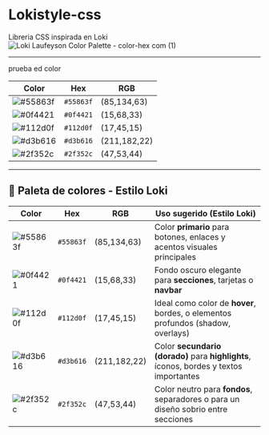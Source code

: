 # Lokistyle-css
Libreria CSS inspirada en Loki
![Loki Laufeyson Color Palette - color-hex com (1)](https://github.com/user-attachments/assets/e223e67a-8f0b-47f6-9e11-2abc6b1c64b8)


---
prueba ed color

| Color | Hex | RGB |
|-------|-----|-----|
| ![#55863f](https://www.colorhexa.com/55863f.png) |`#55863f` | (85,134,63) |
| ![#0f4421](https://www.colorhexa.com/0f4421.png) |`#0f4421` | (15,68,33) |
| ![#112d0f](https://www.colorhexa.com/112d0f.png) |`#112d0f` | (17,45,15) |
| ![#d3b616](https://www.colorhexa.com/d3b616.png) |`#d3b616` | (211,182,22) |
| ![#2f352c](https://www.colorhexa.com/2f352c.png) |`#2f352c` | (47,53,44) |

-----
## 🎨 Paleta de colores - Estilo Loki

| Color | Hex | RGB | Uso sugerido (Estilo Loki) |
|-------|-----|-----|----------------------------|
| ![#55863f](https://www.colorhexa.com/55863f.png) | `#55863f` | (85,134,63) | Color **primario** para botones, enlaces y acentos visuales principales |
| ![#0f4421](https://www.colorhexa.com/0f4421.png) | `#0f4421` | (15,68,33) | Fondo oscuro elegante para **secciones**, tarjetas o **navbar** |
| ![#112d0f](https://www.colorhexa.com/112d0f.png) | `#112d0f` | (17,45,15) | Ideal como color de **hover**, bordes, o elementos profundos (shadow, overlays) |
| ![#d3b616](https://www.colorhexa.com/d3b616.png) | `#d3b616` | (211,182,22) | Color **secundario (dorado)** para **highlights**, íconos, bordes y textos importantes |
| ![#2f352c](https://www.colorhexa.com/2f352c.png) | `#2f352c` | (47,53,44) | Color neutro para **fondos**, separadores o para un diseño sobrio entre secciones |
